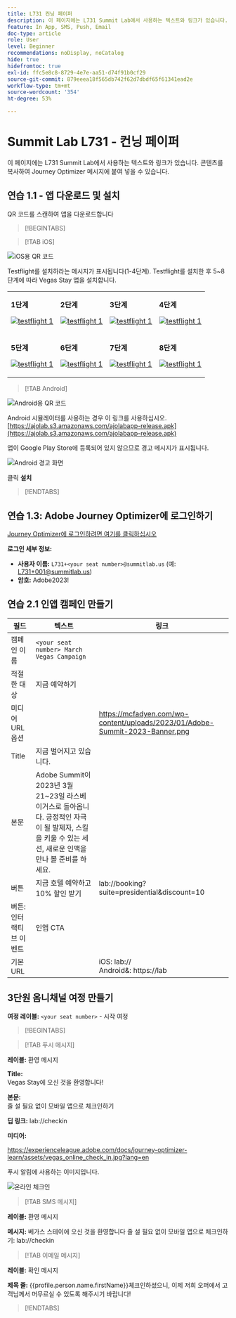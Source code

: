 ```yaml
---
title: L731 컨닝 페이퍼
description: 이 페이지에는 L731 Summit Lab에서 사용하는 텍스트와 링크가 있습니다.
feature: In App, SMS, Push, Email
doc-type: article
role: User
level: Beginner
recommendations: noDisplay, noCatalog
hide: true
hidefromtoc: true
exl-id: ffc5e8c8-8729-4e7e-aa51-d74f91b0cf29
source-git-commit: 879eeea18f565db742f62d7dbdf65f61341ead2e
workflow-type: tm+mt
source-wordcount: '354'
ht-degree: 53%

---
```


# Summit Lab L731 - 컨닝 페이퍼

이 페이지에는 L731 Summit Lab에서 사용하는 텍스트와 링크가 있습니다. 콘텐츠를 복사하여 Journey Optimizer 메시지에 붙여 넣을 수 있습니다.

## 연습 1.1 - 앱 다운로드 및 설치

QR 코드를 스캔하여 앱을 다운로드합니다

>[!BEGINTABS]

>[!TAB iOS]

![iOS용 QR 코드](/help/assets/lab731-ios-qr-code.png)

Testflight를 설치하라는 메시지가 표시됩니다(1-4단계). Testflight를 설치한 후 5~8단계에 따라 Vegas Stay 앱을 설치합니다.

<table>
<tr>
</tr>
<tr>
<td>
 <div>
      <p>
      <b>1단계 </b>
      <p>
      <a href="Step 1">
        <img alt="testflight 1" src="../assets/l731-ios-install/ios-install-1.png"/>
      </a>
      </div>
  </td>
  <td>
 <div>
      <p>
      <b>2단계 </b>
      <p>
      <a href="Step 2">
        <img alt="testflight 1" src="../assets/l731-ios-install/ios-install-2.PNG"/>
      </a>
      </div>
  </td>
  <td>
 <div>
      <p>
      <b>3단계 </b>
      <p>
      <a href="Step 3">
        <img alt="testflight 1" src="../assets/l731-ios-install/ios-install-3.PNG"/>
      </a>
      </div>
  </td>
  <td>
 <div>
      <p>
      <b>4단계 </b>
      <p>
      <a href="Step 4" 3>
        <img alt="testflight 1" src="../assets/l731-ios-install/ios-install-4.PNG"/>
      </a>
      </div>
  </td>
  </tr>
  <tr>
<td>
 <div>
      <p>
      <b>5단계 </b>
      <p>
      <a href="Step 5">
        <img alt="testflight 1" src="../assets/l731-ios-install/ios-install-5.PNG"/>
      </a>
      </div>
  </td>
  <td>
 <div>
      <p>
      <b>6단계 </b>
      <p>
      <a href="Step 6">
        <img alt="testflight 1" src="../assets/l731-ios-install/ios-install-6.PNG"/>
      </a>
      </div>
  </td>
  <td>
 <div>
      <p>
      <b>7단계 </b>
      <p>
      <a href="Step 7">
        <img alt="testflight 1" src="../assets/l731-ios-install/ios-install-7.PNG"/>
      </a>
      </div>
  </td>
  <td>
 <div>
      <p>
      <b>8단계 </b>
      <p>
      <a href="Step 8">
        <img alt="testflight 1" src="../assets/l731-ios-install/ios-install-8.PNG"/>
      </a>
      </div>
  </td>
  </tr>
</table>

>[!TAB Android]

![Android용 QR 코드](/help/assets/lab731-android-qr-code.png)

Android 시뮬레이터를 사용하는 경우 이 링크를 사용하십시오. [https://ajolab.s3.amazonaws.com/ajolabapp-release.apk](https://ajolab.s3.amazonaws.com/ajolabapp-release.apk)

앱이 Google Play Store에 등록되어 있지 않으므로 경고 메시지가 표시됩니다.

![Android 경고 화면](/help/assets/lab731-install-android.png)

클릭 **설치**

>[!ENDTABS]

## 연습 1.3: Adobe Journey Optimizer에 로그인하기

[Journey Optimizer에 로그인하려면 여기를 클릭하십시오](https://experience.adobe.com/#/@techmarketingdemos/sname:summit-2023-ajo-lab/journey-optimizer/home)

**로그인 세부 정보:**

* **사용자 이름:** `L731+<your seat number>@summitlab.us` (예: L731+001@summitlab.us)
* **암호:** Adobe2023!


## 연습 2.1 인앱 캠페인 만들기

| 필드 | 텍스트 | 링크 |
|----|----|----|
| 캠페인 이름 | `<your seat number> March Vegas Campaign` |  |
| 적절한 대상 | 지금 예약하기 |  |
| 미디어 URL 옵션 |  | https://mcfadyen.com/wp-content/uploads/2023/01/Adobe-Summit-2023-Banner.png |
| Title | 지금 벌어지고 있습니다. |  |
| 본문 | Adobe Summit이 2023년 3월 21~23일 라스베이거스로 돌아옵니다. 긍정적인 자극이 될 발제자, 스킬을 키울 수 있는 세션, 새로운 인맥을 만나 볼 준비를 하세요. |  |
| 버튼 | 지금 호텔 예약하고 10% 할인 받기 | lab://booking?suite=presidential&amp;discount=10 |
| 버튼: 인터랙티브 이벤트 | 인앱 CTA |  |
| 기본 URL |  | iOS: lab:// <br>Android&amp;: https://lab |


## 3단원 옴니채널 여정 만들기

**여정 레이블:**
`<your seat number>` - 시작 여정

>[!BEGINTABS]

>[!TAB 푸시 메시지]

**레이블:**
환영 메시지

**Title:**\
Vegas Stay에 오신 것을 환영합니다!

**본문:**\
줄 설 필요 없이 모바일 앱으로 체크인하기

**딥 링크:** lab://checkin

**미디어:**

https://experienceleague.adobe.com/docs/journey-optimizer-learn/assets/vegas_online_check_in.jpg?lang=en


푸시 알림에 사용하는 이미지입니다.

![온라인 체크인](/help/assets/vegas_online_check_in.jpg)

>[!TAB SMS 메시지]

**레이블:**
환영 메시지

**메시지:**
베가스 스테이에 오신 것을 환영합니다 줄 설 필요 없이 모바일 앱으로 체크인하기: lab://checkin

>[!TAB 이메일 메시지]

**레이블:**
확인 메시지

**제목 줄:**
{{profile.person.name.firstName}}체크인하셨으니, 이제 저희 오퍼에서 고객님께서 머무르실 수 있도록 해주시기 바랍니다!

>[!ENDTABS]
